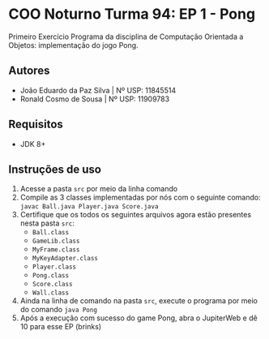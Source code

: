 # COO Noturno Turma 94: EP 1 - Pong

Primeiro Exercício Programa da disciplina de Computação Orientada a Objetos: implementação do jogo Pong.

## Autores
- João Eduardo da Paz Silva | Nº USP: 11845514
- Ronald Cosmo de Sousa | Nº USP: 11909783

## Requisitos
- JDK 8+

## Instruções de uso

1. Acesse a pasta `src` por meio da linha comando
2. Compile as 3 classes implementadas por nós com o seguinte comando: `javac Ball.java Player.java Score.java`
3. Certifique que os todos os seguintes arquivos agora estão presentes nesta pasta `src`:
    - `Ball.class`
    - `GameLib.class`
    - `MyFrame.class`
    - `MyKeyAdapter.class`
    - `Player.class`
    - `Pong.class`
    - `Score.class`
    - `Wall.class`
4. Ainda na linha de comando na pasta `src`, execute o programa por meio do comando `java Pong`
5. Após a execução com sucesso do game Pong, abra o JupiterWeb e dê 10 para esse EP (brinks)